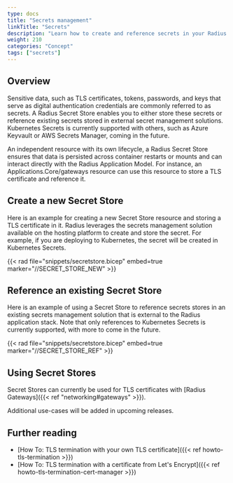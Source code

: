 ```yaml
---
type: docs
title: "Secrets management"
linkTitle: "Secrets"
description: "Learn how to create and reference secrets in your Radius application"
weight: 210
categories: "Concept"
tags: ["secrets"]
---
```


## Overview

Sensitive data, such as TLS certificates, tokens, passwords, and keys that serve as digital authentication credentials are commonly referred to as secrets. A Radius Secret Store enables you to either store these secrets or reference existing secrets stored in external secret management solutions. Kubernetes Secrets is currently supported with others, such as Azure Keyvault or AWS Secrets Manager, coming in the future.

An independent resource with its own lifecycle, a Radius Secret Store ensures that data is persisted across container restarts or mounts and can interact directly with the Radius Application Model. For instance, an Applications.Core/gateways resource can use this resource to store a TLS certificate and reference it.

## Create a new Secret Store

Here is an example for creating a new Secret Store resource and storing a TLS certificate in it. Radius leverages the secrets management solution available on the hosting platform to create and store the secret. For example, if you are deploying to Kubernetes, the secret will be created in Kubernetes Secrets.

{{< rad file="snippets/secretstore.bicep" embed=true marker="//SECRET_STORE_NEW" >}}

## Reference an existing Secret Store

Here is an example of using a Secret Store to reference secrets stores in an existing secrets management solution that is external to the Radius application stack. Note that only references to Kubernetes Secrets is currently supported, with more to come in the future.

{{< rad file="snippets/secretstore.bicep" embed=true marker="//SECRET_STORE_REF" >}}

## Using Secret Stores

Secret Stores can currently be used for TLS certificates with [Radius Gateways]({{< ref "networking#gateways" >}}).

Additional use-cases will be added in upcoming releases.

## Further reading

- [How To: TLS termination with your own TLS certificate]({{< ref howto-tls-termination >}})
- [How To: TLS termination with a certificate from Let's Encrypt]({{< ref howto-tls-termination-cert-manager >}})
